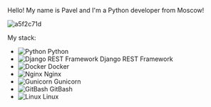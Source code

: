 Hello! My name is Pavel and I'm a Python developer from Moscow!

![a5f2c71d](https://github.com/d1g-1t/d1g-1t/assets/133741770/80643634-377f-4abd-8ec2-fe3b2a992d8d)

My stack:

- ![Python](link_to_python_image) Python
- ![Django REST Framework](link_to_django_rest_framework_image) Django REST Framework
- ![Docker](link_to_docker_image) Docker
- ![Nginx](link_to_nginx_image) Nginx
- ![Gunicorn](link_to_gunicorn_image) Gunicorn
- ![GitBash](link_to_gitbash_image) GitBash
- ![Linux](link_to_linux_image) Linux
